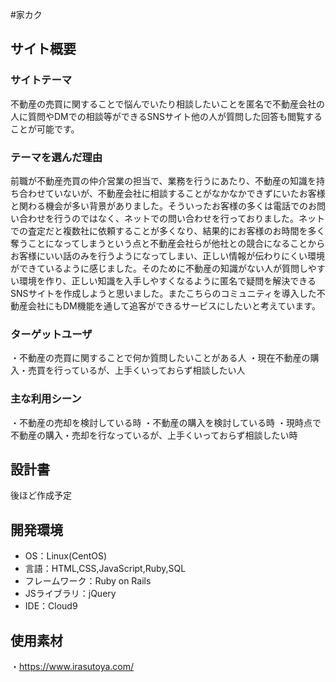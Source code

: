 #家カク

## サイト概要

### サイトテーマ
不動産の売買に関することで悩んでいたり相談したいことを匿名で不動産会社の人に質問やDMでの相談等ができるSNSサイト
​他の人が質問した回答も閲覧することが可能です。

### テーマを選んだ理由
前職が不動産売買の仲介営業の担当で、業務を行うにあたり、不動産の知識を持ち合わせていないが、不動産会社に相談することがなかなかできずにいたお客様と関わる機会が多い背景がありました。そういったお客様の多くは電話でのお問い合わせを行うのではなく、ネットでの問い合わせを行っておりました。ネットでの査定だと複数社に依頼することが多くなり、結果的にお客様のお時間を多く奪うことになってしまうという点と不動産会社らが他社との競合になることからお客様にいい話のみを行うようになってしまい、正しい情報が伝わりにくい環境ができているように感じました。そのために不動産の知識がない人が質問しやすい環境を作り、正しい知識を入手しやすくなるように匿名で疑問を解決できるSNSサイトを作成しようと思いました。またこちらのコミュニティを導入した不動産会社にもDM機能を通して追客ができるサービスにしたいと考えています。

### ターゲットユーザ
・不動産の売買に関することで何か質問したいことがある人
・現在不動産の購入・売買を行っているが、上手くいっておらず相談したい人

### 主な利用シーン
・不動産の売却を検討している時
・不動産の購入を検討している時
・現時点で不動産の購入・売却を行なっているが、上手くいっておらず相談したい時
​
## 設計書
後ほど作成予定
​
## 開発環境
- OS：Linux(CentOS)
- 言語：HTML,CSS,JavaScript,Ruby,SQL
- フレームワーク：Ruby on Rails
- JSライブラリ：jQuery
- IDE：Cloud9
​
## 使用素材
・https://www.irasutoya.com/

